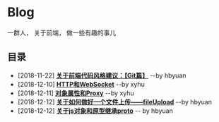# Blog
一群人， 关于前端， 做一些有趣的事儿

     
           
## 目录

- [2018-11-22] [**关于前端代码风格建议：【Git篇】**](https://github.com/kd-cloud-web/Blog/issues/2)        --by hbyuan 
- [2018-12-10] [**HTTP和WebSocket**](https://github.com/kd-cloud-web/Blog/issues/3)        --by xyhu
- [2018-12-11] [**对象属性和Proxy**](https://github.com/kd-cloud-web/Blog/issues/4)        --by xyhu
- [2018-12-12] [**关于如何做好一个文件上传——fileUpload**](https://github.com/kd-cloud-web/Blog/issues/11)     --by hbyuan
- [2018-12-12] [**关于js对象和原型继承proto**](https://github.com/kd-cloud-web/Blog/issues/12)       -- by hbyuan
